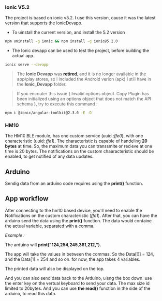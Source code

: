 ### Ionic V5.2
The project is based on ionic v5.2. I use this version, cause it was the latest version that supports the IonicDevapp.

* To uinstall the current version, and install the 5.2 version
```bash
npm uninstall -g ionic && npm install -g ionic@5.2.0
```
* The Ionic devapp can be used to test the project, before building the actual app. 
```bash
ionic serve --devapp
```
> The **Ionic Devapp** was [**retired**](https://ionicframework.com/docs/appflow/devapp), and it is no longer available in the app/play stores, so I included the Android verion (apk) I still have in the **Ionic_Devapp** folder.

>If you encouter this issue { Invalid options object. Copy Plugin has been initialized using an options object that does not match the API schema }, try to execute this command :
```bash
npm i @ionic/angular-toolkit@2.3.0 -E -D
```

### HM10

The HM10 BLE module, has one custom service (uuid :*ffe0*), with one characteristic (uuid: *ffe1*). The characteristic is capable of handeling **20 bytes** at time. So, the maximum data you can transsmite or recieve at one time is 20 bytes.
The notifications on the custom chaaracteristic should be enabled, to get notified of any data updates.

## Arduino

Sendig data from an arduino code requires using the **print()** function.

## App workflow
After connecting to the hm10 based device, you'll need to enable the Notifications on the custom characteristic (*ffe1*).
After that, you can have the arduino send the data using the **print()** function. The data would containe the actual variable, separated with a comma.

*Example :* 

The arduino will **print("124,254,245,361,212,")**. 

The app will take the values in between the commas. So the Data[0] = 124, and the Data[1] = 254  and so on. for now, the app takes 4 variables.

The printed data will also be displayed on the top.

And you can also send data back to the Arduino, uisng the box down. use the enter key on the vertual keyboard to send your data. The max size id limited to 20bytes. And you can use **the read()** function in the side of the arduino, to read this data.


